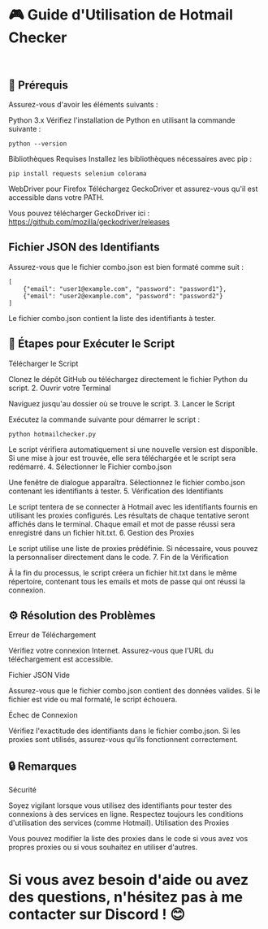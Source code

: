 # 🎮 Guide d'Utilisation de Hotmail Checker<br><br>
## 🚀 Prérequis

Assurez-vous d'avoir les éléments suivants :

Python 3.x
Vérifiez l'installation de Python en utilisant la commande suivante :

    python --version

Bibliothèques Requises
Installez les bibliothèques nécessaires avec pip :

    pip install requests selenium colorama

WebDriver pour Firefox
Téléchargez GeckoDriver et assurez-vous qu'il est accessible dans votre PATH.

Vous pouvez télécharger GeckoDriver ici :
https://github.com/mozilla/geckodriver/releases
## Fichier JSON des Identifiants

Assurez-vous que le fichier combo.json est bien formaté comme suit :

    [
        {"email": "user1@example.com", "password": "password1"},
        {"email": "user2@example.com", "password": "password2"}
    ]

Le fichier combo.json contient la liste des identifiants à tester.

## 🏁 Étapes pour Exécuter le Script

Télécharger le Script

Clonez le dépôt GitHub ou téléchargez directement le fichier Python du script.
2. Ouvrir votre Terminal

Naviguez jusqu'au dossier où se trouve le script.
3. Lancer le Script

Exécutez la commande suivante pour démarrer le script :

    python hotmailchecker.py

Le script vérifiera automatiquement si une nouvelle version est disponible. Si une mise à jour est trouvée, elle sera téléchargée et le script sera redémarré.
4. Sélectionner le Fichier combo.json

Une fenêtre de dialogue apparaîtra. Sélectionnez le fichier combo.json contenant les identifiants à tester.
5. Vérification des Identifiants

Le script tentera de se connecter à Hotmail avec les identifiants fournis en utilisant les proxies configurés. Les résultats de chaque tentative seront affichés dans le terminal. Chaque email et mot de passe réussi sera enregistré dans un fichier hit.txt.
6. Gestion des Proxies

Le script utilise une liste de proxies prédéfinie. Si nécessaire, vous pouvez la personnaliser directement dans le code.
7. Fin de la Vérification

À la fin du processus, le script créera un fichier hit.txt dans le même répertoire, contenant tous les emails et mots de passe qui ont réussi la connexion.
## ⚙️ Résolution des Problèmes
Erreur de Téléchargement

Vérifiez votre connexion Internet.
Assurez-vous que l'URL du téléchargement est accessible.

Fichier JSON Vide

Assurez-vous que le fichier combo.json contient des données valides.
Si le fichier est vide ou mal formaté, le script échouera.

Échec de Connexion

Vérifiez l'exactitude des identifiants dans le fichier combo.json.
Si les proxies sont utilisés, assurez-vous qu'ils fonctionnent correctement.

## 🔒 Remarques
Sécurité

Soyez vigilant lorsque vous utilisez des identifiants pour tester des connexions à des services en ligne. Respectez toujours les conditions d'utilisation des services (comme Hotmail).
Utilisation des Proxies

Vous pouvez modifier la liste des proxies dans le code si vous avez vos propres proxies ou si vous souhaitez en utiliser d'autres.

# Si vous avez besoin d'aide ou avez des questions, n'hésitez pas à me contacter sur Discord ! 😊
